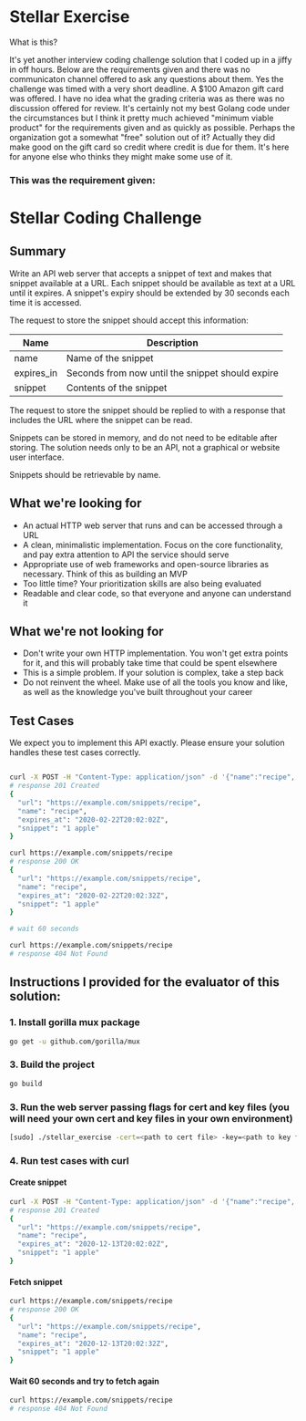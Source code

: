 # Stellar Exercise

What is this? 

It's yet another interview coding challenge solution that I coded up in a jiffy in off hours. Below are the requirements given and there was no communicaton channel offered to ask any questions about them. Yes the challenge was timed with a very short deadline. A $100 Amazon gift card was offered. I have no idea what the grading criteria was as there was no discussion offered for review. It's certainly not my best Golang code under the circumstances but I think it pretty much achieved  "minimum viable product" for the requirements given and as quickly as possible. Perhaps the organization got a somewhat "free" solution out of it? Actually they did make good on the gift card so credit where credit is due for them. It's here for anyone else who thinks they might make some use of it.

### This was the requirement given:
 

# Stellar Coding Challenge

## Summary

Write an API web server that accepts a snippet of text and makes that snippet
available at a URL. Each snippet should be available as text at a URL until it
expires. A snippet's expiry should be extended by 30 seconds each time it is accessed.

The request to store the snippet should accept this information:

| Name       | Description                                      |
|------------|--------------------------------------------------|
| name       | Name of the snippet                              |
| expires_in | Seconds from now until the snippet should expire |
| snippet    | Contents of the snippet                          |

The request to store the snippet should be replied to with a response that
includes the URL where the snippet can be read.

Snippets can be stored in memory, and do not need to be editable after storing.
The solution needs only to be an API, not a graphical or website user
interface.

Snippets should be retrievable by name.

## What we're looking for

* An actual HTTP web server that runs and can be accessed through a URL
* A clean, minimalistic implementation. Focus on the core functionality, and pay extra attention to API the service should serve
* Appropriate use of web frameworks and open-source libraries as necessary. Think of this as building an MVP
* Too little time? Your prioritization skills are also being evaluated
* Readable and clear code, so that everyone and anyone can understand it

## What we're not looking for

* Don't write your own HTTP implementation. You won't get extra points for it, and this will probably take time that could be spent elsewhere
* This is a simple problem. If your solution is complex, take a step back
* Do not reinvent the wheel. Make use of all the tools you know and like, as well as the knowledge you've built throughout your career

## Test Cases

We expect you to implement this API exactly. Please ensure your solution handles these test cases correctly.

```sh

curl -X POST -H "Content-Type: application/json" -d '{"name":"recipe", "expires_in": 30, "snippet":"1 apple"}' https://example.com/snippets
# response 201 Created
{
  "url": "https://example.com/snippets/recipe",
  "name": "recipe",
  "expires_at": "2020-02-22T20:02:02Z",
  "snippet": "1 apple"
}

curl https://example.com/snippets/recipe
# response 200 OK
{
  "url": "https://example.com/snippets/recipe",
  "name": "recipe",
  "expires_at": "2020-02-22T20:02:32Z",
  "snippet": "1 apple"
}

# wait 60 seconds

curl https://example.com/snippets/recipe
# response 404 Not Found

```

## Instructions I provided for the evaluator of this solution:

### 1. Install gorilla mux package
```bash
go get -u github.com/gorilla/mux
```
### 3. Build the project
```bash
go build
```
### 3. Run the web server passing flags for cert and key files (you will need your own cert and key files in your own environment)
```bash
[sudo] ./stellar_exercise -cert=<path to cert file> -key=<path to key file>
```
### 4. Run test cases with curl
#### Create snippet
```bash
curl -X POST -H "Content-Type: application/json" -d '{"name":"recipe", "expires_in": 30, "snippet":"1 apple"}' https://example.com/snippets
# response 201 Created
{
  "url": "https://example.com/snippets/recipe",
  "name": "recipe",
  "expires_at": "2020-12-13T20:02:02Z",
  "snippet": "1 apple"
}
```
#### Fetch snippet
```bash
curl https://example.com/snippets/recipe
# response 200 OK
{
  "url": "https://example.com/snippets/recipe",
  "name": "recipe",
  "expires_at": "2020-12-13T20:02:32Z",
  "snippet": "1 apple"
}
```
#### Wait 60 seconds and try to fetch again
```bash
curl https://example.com/snippets/recipe
# response 404 Not Found
```
